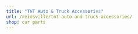 ```yaml
---
title: "TNT Auto & Truck Accessories"
url: /reidsville/tnt-auto-and-truck-accessories/
shop: car parts
---
```


